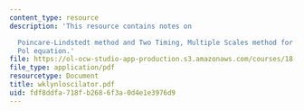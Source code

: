 ```yaml
---
content_type: resource
description: 'This resource contains notes on

  Poincare-Lindstedt method and Two Timing, Multiple Scales method for the van der
  Pol equation.'
file: https://ol-ocw-studio-app-production.s3.amazonaws.com/courses/18-385j-nonlinear-dynamics-and-chaos-fall-2004/fdf8ddfa718fb2686f3a0d4e1e3976d9_wklynloscilator.pdf
file_type: application/pdf
resourcetype: Document
title: wklynloscilator.pdf
uid: fdf8ddfa-718f-b268-6f3a-0d4e1e3976d9
---
```

